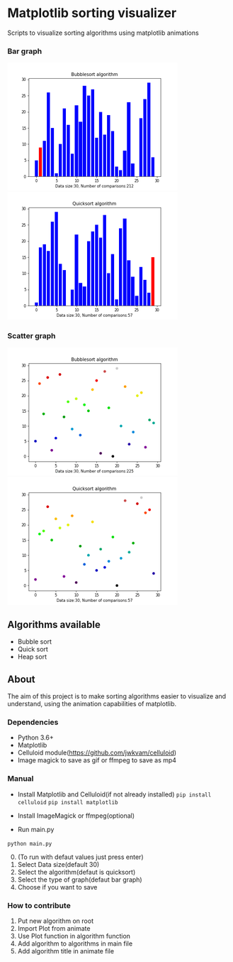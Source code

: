 # Matplotlib sorting visualizer
Scripts to visualize sorting algorithms using matplotlib animations
### Bar graph
![](gifs/bubblesort_bar2.gif)
![](gifs/quicksort_bar.gif)

### Scatter graph
![](gifs/bubblesort_scatter2.gif)
![](gifs/quicksort_scatter.gif)

## Algorithms available
- Bubble sort
- Quick sort
- Heap sort

## About
The aim of this project is to make sorting algorithms easier to visualize and understand, using the animation capabilities of matplotlib.  

### Dependencies
- Python 3.6+
- Matplotlib
- Celluloid module(https://github.com/jwkvam/celluloid)
- Image magick to save as gif or ffmpeg to save as mp4

### Manual
- Install Matplotlib and Celluloid(if not already installed)
`pip install celluloid`
`pip install matplotlib`

- Install ImageMagick or ffmpeg(optional)

- Run main.py

`python main.py`

0. (To run with defaut values just press enter)
1. Select Data size(default 30)
2. Select the algorithm(defaut is quicksort)
3. Select the type of graph(defaut bar graph)
4. Choose if you want to save

### How to contribute
1. Put new algorithm on root
1. Import Plot from animate
1. Use Plot function in algorithm function
1. Add algorithm to algorithms in main file
1. Add algorithm title in animate file

